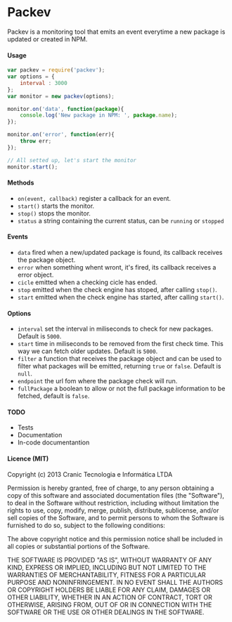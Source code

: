 Packev
======

Packev is a monitoring tool that emits an event everytime a new package is
updated or created in NPM.

#### Usage

```javascript
var packev = require('packev');
var options = {
    interval : 3000
};
var monitor = new packev(options);

monitor.on('data', function(package){
    console.log('New package in NPM: ', package.name);
});

monitor.on('error', function(err){
    throw err;
});

// All setted up, let's start the monitor
monitor.start();
```

#### Methods

* `on(event, callback)` register a callback for an event.
* `start()` starts the monitor.
* `stop()` stops the monitor.
* `status` a string containing the current status, can be `running` or `stopped`

#### Events

* `data` fired when a new/updated package is found, its callback receives the
package object.
* `error` when something whent wront, it's fired, its callback receives a error
object.
* `cicle` emitted when a checking cicle has ended.
* `stop` emitted when the check engine has stoped, after calling `stop()`.
* `start` emitted when the check engine has started, after calling `start()`.

#### Options

* `interval` set the interval in miliseconds to check for new packages. Default
is `5000`.
* `start` time in miliseconds to be removed from the first check time. This
way we can fetch older updates. Default is `5000`.
* `filter` a function that receives the package object and can be used to filter
what packages will be emitted, returning `true` or `false`. Default is `null`.
* `endpoint` the url fom where the package check will run.
* `fullPackage` a boolean to allow or not the full package information to be
fetched, default is `false`.

#### TODO

* Tests
* Documentation
* In-code documentantion

#### Licence (MIT)

Copyright (c) 2013 Cranic Tecnologia e Informática LTDA

Permission is hereby granted, free of charge, to any person obtaining a copy
of this software and associated documentation files (the "Software"), to deal
in the Software without restriction, including without limitation the rights
to use, copy, modify, merge, publish, distribute, sublicense, and/or sell
copies of the Software, and to permit persons to whom the Software is
furnished to do so, subject to the following conditions:

The above copyright notice and this permission notice shall be included in
all copies or substantial portions of the Software.

THE SOFTWARE IS PROVIDED "AS IS", WITHOUT WARRANTY OF ANY KIND, EXPRESS OR
IMPLIED, INCLUDING BUT NOT LIMITED TO THE WARRANTIES OF MERCHANTABILITY,
FITNESS FOR A PARTICULAR PURPOSE AND NONINFRINGEMENT. IN NO EVENT SHALL THE
AUTHORS OR COPYRIGHT HOLDERS BE LIABLE FOR ANY CLAIM, DAMAGES OR OTHER
LIABILITY, WHETHER IN AN ACTION OF CONTRACT, TORT OR OTHERWISE, ARISING FROM,
OUT OF OR IN CONNECTION WITH THE SOFTWARE OR THE USE OR OTHER DEALINGS IN
THE SOFTWARE.


